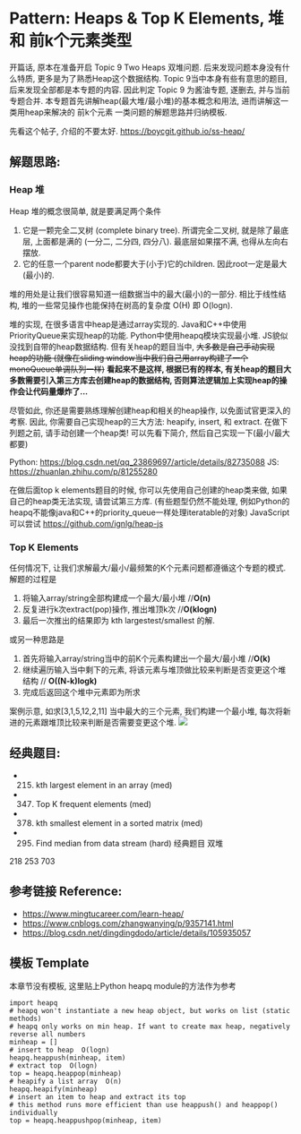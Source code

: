 # Pattern: Heaps & Top K Elements, 堆 和 前k个元素类型

开篇话, 原本在准备开启 Topic 9 Two Heaps 双堆问题. 后来发现问题本身没有什么特质, 更多是为了熟悉Heap这个数据结构. Topic 9当中本身有些有意思的题目, 后来发现全部都是本专题的内容. 因此判定 Topic 9 为酱油专题, 遂删去, 并与当前专题合并. 本专题首先讲解heap(最大堆/最小堆)的基本概念和用法, 进而讲解这一类用heap来解决的 前k个元素 一类问题的解题思路并归纳模板.

先看这个帖子, 介绍的不要太好. https://boycgit.github.io/ss-heap/ 


## **解题思路:**
### **Heap 堆**

Heap 堆的概念很简单, 就是要满足两个条件
1. 它是一颗完全二叉树 (complete binary tree). 所谓完全二叉树, 就是除了最底层, 上面都是满的 (一分二, 二分四, 四分八). 最底层如果摆不满, 也得从左向右摆放. 
2. 它的任意一个parent node都要大于(小于)它的children. 因此root一定是最大(最小)的.

堆的用处是让我们很容易知道一组数据当中的最大(最小)的一部分. 相比于线性结构, 堆的一些常见操作也能保持在树高的复杂度 O(H) 即 O(logn). 

堆的实现, 在很多语言中heap是通过array实现的. Java和C++中使用PriorityQueue来实现heap的功能. Python中使用heapq模块实现最小堆. JS貌似没找到自带的heap数据结构. 但有关heap的题目当中, ~~大多数是自己手动实现heap的功能 (就像在sliding window当中我们自己用array构建了一个monoQueue单调队列一样)~~ **看起来不是这样, 根据已有的样本, 有关heap的题目大多数需要引入第三方库去创建heap的数据结构, 否则算法逻辑加上实现heap的操作会让代码量爆炸了...**

尽管如此, 你还是需要熟练理解创建heap和相关的heap操作, 以免面试官更深入的考察. 因此, 你需要自己实现heap的三大方法: heapify, insert, 和 extract. 在做下列题之前, 请手动创建一个heap类! 可以先看下简介, 然后自己实现一下(最小/最大都要)

Python: https://blog.csdn.net/qq_23869697/article/details/82735088
JS: https://zhuanlan.zhihu.com/p/81255280 

在做后面top k elements题目的时候, 你可以先使用自己创建的heap类来做, 如果自己的heap类无法实现, 请尝试第三方库. (有些题型仍然不能处理, 例如Python的heapq不能像java和C++的priority_queue一样处理iteratable的对象) JavaScript 可以尝试 https://github.com/ignlg/heap-js 

### **Top K Elements**

任何情况下, 让我们求解最大/最小/最频繁的K个元素问题都遵循这个专题的模式. 解题的过程是
1. 将输入array/string全部构建成一个最大/最小堆          //**O(n)**
2. 反复进行k次extract(pop)操作, 推出堆顶k次            //**O(klogn)**
3. 最后一次推出的结果即为 kth largestest/smallest 的解.

或另一种思路是
1. 首先将输入array/string当中的前K个元素构建出一个最大/最小堆 //**O(k)**
2. 继续遍历输入当中剩下的元素, 将该元素与堆顶做比较来判断是否变更这个堆结构   // **O((N-k)logk)**
3. 完成后返回这个堆中元素即为所求

案例示意, 如求[3,1,5,12,2,11] 当中最大的三个元素, 我们构建一个最小堆, 每次将新进的元素跟堆顶比较来判断是否需要变更这个堆. 
<img src="https://pic4.zhimg.com/80/v2-d42febfdf2d1ce2d2211e78ff8ea88db_720w.jpg?source=1940ef5c"/>


## **经典题目:**

- 215. kth largest element in an array (med)
- 347. Top K frequent elements (med)
- 378. kth smallest element in a sorted matrix (med)
- 295. Find median from data stream (hard)  经典题目 双堆

218 253 703 

## **参考链接 Reference:**

- https://www.mingtucareer.com/learn-heap/ 
- https://www.cnblogs.com/zhangwanying/p/9357141.html 
- https://blog.csdn.net/dingdingdodo/article/details/105935057 

## **模板 Template**
本章节没有模板, 这里贴上Python heapq module的方法作为参考
```Py
import heapq
# heapq won't instantiate a new heap object, but works on list (static methods)
# heapq only works on min heap. If want to create max heap, negatively reverse all numbers
minheap = []
# insert to heap  O(logn)
heapq.heappush(minheap, item)
# extract top  O(logn)
top = heapq.heappop(minheap)
# heapify a list array  O(n)
heapq.heapify(minheap)
# insert an item to heap and extract its top
# this method runs more efficient than use heappush() and heappop() individually
top = heapq.heappushpop(minheap, item)
```